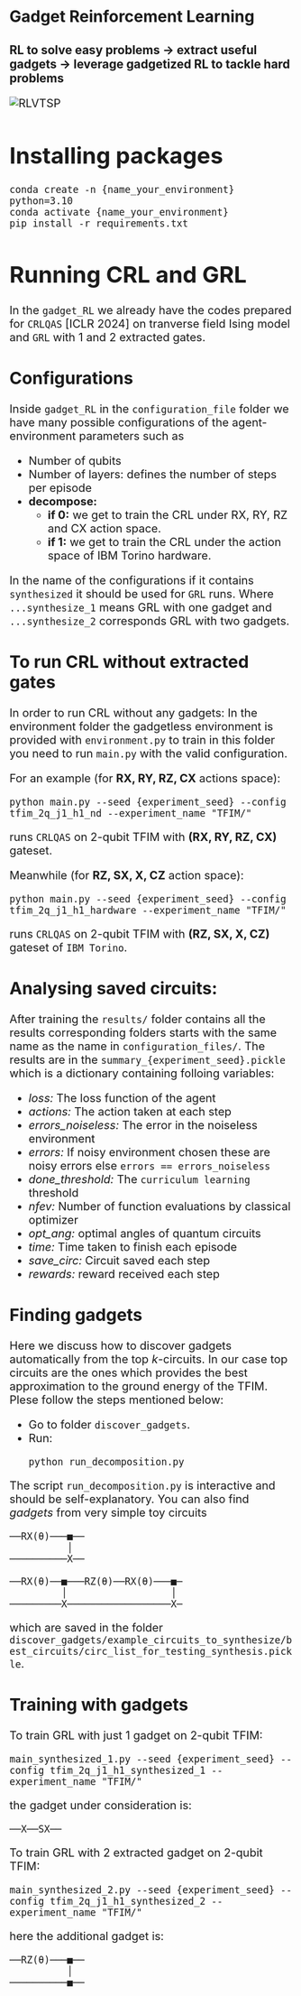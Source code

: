 # Gadget Reinforcement Learning
 ## RL to solve easy problems -> extract useful gadgets -> leverage gadgetized RL to tackle hard problems

<div style="font-size: 20px;">

![RLVTSP](figure/GRL.png)

# Installing packages

```
conda create -n {name_your_environment} python=3.10
conda activate {name_your_environment}
pip install -r requirements.txt
```

# Running CRL and GRL

In the `gadget_RL` we already have the codes prepared for `CRLQAS` [ICLR 2024] on tranverse field Ising model and `GRL` with 1 and 2 extracted gates.

## Configurations

Inside `gadget_RL` in the `configuration_file` folder we have many possible configurations of the agent-environment parameters such as 

- Number of qubits
- Number of layers: defines the number of steps per episode
-  **decompose:**
    - **if 0:** we get to train the CRL under RX, RY, RZ and CX action space.
    - **if 1:** we get to train the CRL under the action space of IBM Torino hardware.

In the name of the configurations if it contains `synthesized` it should be used for `GRL` runs. Where `...synthesize_1` means GRL with one gadget and `...synthesize_2` corresponds GRL with two gadgets.

## To run CRL without extracted gates
In order to run CRL without any gadgets: In the environment folder the gadgetless environment is provided with `environment.py` to train in this folder you need to run `main.py` with the valid configuration.

For an example (for **RX, RY, RZ, CX** actions space):

```
python main.py --seed {experiment_seed} --config tfim_2q_j1_h1_nd --experiment_name "TFIM/"
```

runs `CRLQAS` on 2-qubit TFIM with **(RX, RY, RZ, CX)** gateset. 

Meanwhile (for **RZ, SX, X, CZ** action space):

```
python main.py --seed {experiment_seed} --config tfim_2q_j1_h1_hardware --experiment_name "TFIM/"
```
runs `CRLQAS` on 2-qubit TFIM with **(RZ, SX, X, CZ)** gateset of `IBM Torino`.


## Analysing saved circuits:

After training the `results/` folder contains all the results corresponding folders starts with the same name as the name in `configuration_files/`. The results are in the `summary_{experiment_seed}.pickle` which is a dictionary containing folloing variables:

- *loss:* The loss function of the agent
- *actions:* The action taken at each step
- *errors_noiseless:* The error in the noiseless environment
- *errors:* If noisy environment chosen these are noisy errors else `errors == errors_noiseless`
- *done_threshold:* The `curriculum learning` threshold
- *nfev:* Number of function evaluations by classical optimizer
- *opt_ang:* optimal angles of quantum circuits
- *time:* Time taken to finish each episode
- *save_circ:* Circuit saved each step 
- *rewards:* reward received each step

## Finding gadgets

Here we discuss how to discover gadgets automatically from the top $k$-circuits. In our case top circuits are the ones which provides the best approximation to the ground energy of the TFIM. Plese follow the steps mentioned below:

- Go to folder `discover_gadgets`.
- Run:
    ```
    python run_decomposition.py
    ```

The script `run_decomposition.py` is interactive and should be self-explanatory. You can also find *gadgets* from very simple toy circuits

```
──RX(θ)───■──
          │
──────────X──

──RX(θ)──■───RZ(θ)──RX(θ)───■─
         │                  │
─────────X──────────────────X─
```

which are saved in the folder `discover_gadgets/example_circuits_to_synthesize/best_circuits/circ_list_for_testing_synthesis.pickle`.


## Training with gadgets

To train GRL with just 1 gadget on 2-qubit TFIM:
```
main_synthesized_1.py --seed {experiment_seed} --config tfim_2q_j1_h1_synthesized_1 --experiment_name "TFIM/"
```

the gadget under consideration is:
```
──X──SX──
```

To train GRL with 2 extracted gadget on 2-qubit TFIM:
```
main_synthesized_2.py --seed {experiment_seed} --config tfim_2q_j1_h1_synthesized_2 --experiment_name "TFIM/"
```
here the additional gadget is:
```
──RZ(θ)───■──
          │
──────────■──
```

